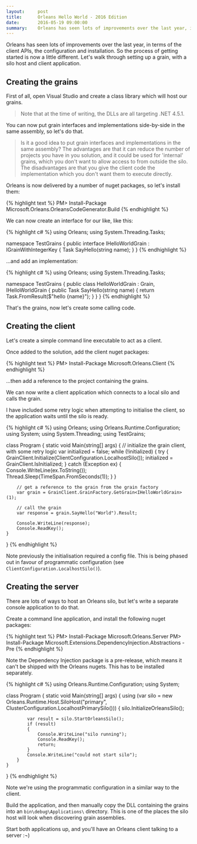 ```yaml
---
layout:     post
title:      Orleans Hello World - 2016 Edition
date:       2016-05-19 09:00:00
summary:    Orleans has seen lots of improvements over the last year, in terms of the client APIs, the configuration and installation. So the process of getting started is now a little different. Let's walk through setting up a grain, with a silo host and client application.
---
```


Orleans has seen lots of improvements over the last year, in terms of the client APIs, the configuration and installation.
So the process of getting started is now a little different. Let's walk through setting up a grain, with a silo host and client application.

## Creating the grains

First of all, open Visual Studio and create a class library which will host our grains.

> Note that at the time of writing, the DLLs are all targeting .NET 4.5.1.

You can now put grain interfaces and implementations side-by-side in the same assembly, so let's do that.

> Is it a good idea to put grain interfaces and implementations in the same assembly? The advantages are
that it can reduce the number of projects you have in you solution, and it could be used for 'internal' grains, which
you don't want to allow access to from outside the silo. The disadvantages are that you give the client code the implementation
which you don't want them to execute directly.

Orleans is now delivered by a number of nuget packages, so let's install them:

{% highlight text %}
PM> Install-Package Microsoft.Orleans.OrleansCodeGenerator.Build
{% endhighlight %}

We can now create an interface for our like, like this:

{% highlight c# %}
using Orleans;
using System.Threading.Tasks;

namespace TestGrains
{
    public interface IHelloWorldGrain : IGrainWithIntegerKey
    {
        Task<string> SayHello(string name);
    }
}
{% endhighlight %}

...and add an implementation:

{% highlight c# %}
using Orleans;
using System.Threading.Tasks;

namespace TestGrains
{
    public class HelloWorldGrain : Grain, IHelloWorldGrain
    {
        public Task<string> SayHello(string name)
        {
            return Task.FromResult($"hello {name}");
        }
    }
}
{% endhighlight %}

That's the grains, now let's create some calling code.

## Creating the client

Let's create a simple command line executable to act as a client.

Once added to the solution, add the client nuget packages:

{% highlight text %}
PM> Install-Package Microsoft.Orleans.Client
{% endhighlight %}

...then add a reference to the project containing the grains.

We can now write a client application which connects to a local silo and calls the grain.

I have included some retry logic when attempting to initialise the client, so the application waits until the silo is ready.

{% highlight c# %}
using Orleans;
using Orleans.Runtime.Configuration;
using System;
using System.Threading;
using TestGrains;

class Program
{
    static void Main(string[] args)
    {
        // initialize the grain client, with some retry logic
        var initialized = false;
        while (!initialized)
        {
            try
            {
                GrainClient.Initialize(ClientConfiguration.LocalhostSilo());
                initialized = GrainClient.IsInitialized;
            }
            catch (Exception ex)
            {
                Console.WriteLine(ex.ToString());
                Thread.Sleep(TimeSpan.FromSeconds(1));
            }
        }

        // get a reference to the grain from the grain factory
        var grain = GrainClient.GrainFactory.GetGrain<IHelloWorldGrain>(1);

        // call the grain
        var response = grain.SayHello("World").Result;

        Console.WriteLine(response);
        Console.ReadKey();
    }
}
{% endhighlight %}

Note previously the initialisation required a config file. This is being phased out in favour of programmatic configuration (see `ClientConfiguration.LocalhostSilo()`).

## Creating the server

There are lots of ways to host an Orleans silo, but let's write a separate console application to do that.

Create a command line application, and install the following nuget packages:

{% highlight text %}
PM> Install-Package Microsoft.Orleans.Server
PM> Install-Package Microsoft.Extensions.DependencyInjection.Abstractions -Pre
{% endhighlight %}

Note the Dependency Injection package is a pre-release, which means it can't be shipped with the Orleans nugets. This has to be installed separately.

{% highlight c# %}
using Orleans.Runtime.Configuration;
using System;

class Program
{
    static void Main(string[] args)
    {
        using (var silo = new Orleans.Runtime.Host.SiloHost("primary", ClusterConfiguration.LocalhostPrimarySilo()))
        {
            silo.InitializeOrleansSilo();

            var result = silo.StartOrleansSilo();
            if (result)
            {
                Console.WriteLine("silo running");
                Console.ReadKey();
                return;
            }
            Console.WriteLine("could not start silo");
        }
    }
}
{% endhighlight %}

Note we're using the programmatic configuration in a similar way to the client.

Build the application, and then manually copy the DLL containing the grains into an `bin\debug\Applications\` directory.
This is one of the places the silo host will look when discovering grain assemblies.

Start both applications up, and you'll have an Orleans client talking to a server :¬)
